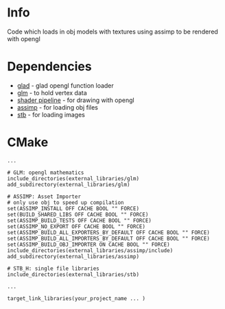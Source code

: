 # Info

Code which loads in obj models with textures using assimp to be rendered with opengl

# Dependencies

* [glad](https://github.com/opengl-toolbox/glad_opengl_3.3_core) - glad opengl function loader
* [glm](https://github.com/g-truc/glm) - to hold vertex data
* [shader pipeline](https://github.com/opengl-toolbox/shader_pipeline) - for drawing with opengl
* [assimp](https://github.com/assimp/assimp) - for loading obj files
* [stb](https://github.com/nothings/stb) - for loading images

# CMake

```
...

# GLM: opengl mathematics
include_directories(external_libraries/glm)
add_subdirectory(external_libraries/glm)

# ASSIMP: Asset Importer
# only use obj to speed up compilation
set(ASSIMP_INSTALL OFF CACHE BOOL "" FORCE)
set(BUILD_SHARED_LIBS OFF CACHE BOOL "" FORCE)
set(ASSIMP_BUILD_TESTS OFF CACHE BOOL "" FORCE)
set(ASSIMP_NO_EXPORT OFF CACHE BOOL "" FORCE)
set(ASSIMP_BUILD_ALL_EXPORTERS_BY_DEFAULT OFF CACHE BOOL "" FORCE)
set(ASSIMP_BUILD_ALL_IMPORTERS_BY_DEFAULT OFF CACHE BOOL "" FORCE)
set(ASSIMP_BUILD_OBJ_IMPORTER ON CACHE BOOL "" FORCE)
include_directories(external_libraries/assimp/include)
add_subdirectory(external_libraries/assimp)

# STB_H: single file libraries
include_directories(external_libraries/stb)

... 

target_link_libraries(your_project_name ... )
```
